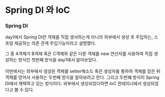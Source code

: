 <h1>Spring DI 와 IoC</h1>

<h3>Spring DI</h3>
day1에서 Spring DI란 객체를 직접 생서하는게 아니라 외부에서 생성 후 주입하는, 스프링 제공하는 의존 관계 주입기능이라고 설명했다.

그 중 A객체가 B객체 혹은 C객체와 같은 다른 객체를 new 연산자를 사용하여 직접 생성하는 방식인 첫번째 방식을 day1에서 알아보았다.
<br><br>
이번에서는 외부에서 생성된 객체를 setter메소드 혹은 생성자를 통하여 객체를 얻은 뒤 객체를 얻어서 사용하는 두번째 방식을 알아보려고 한다.
그리고 두번째 방식이 Spring DI에서 채택하고 있는 방식이다.
외부에서 생성되었다하면 IoC 컨테이너에서 생성되었다고 볼 수 있다.
